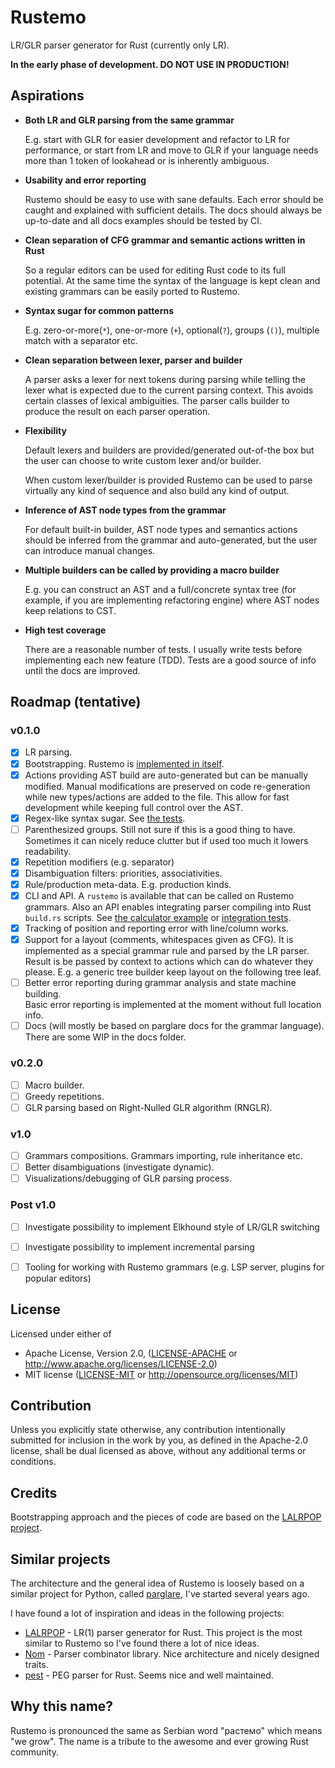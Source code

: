 # Rustemo

LR/GLR parser generator for Rust (currently only LR). 

**In the early phase of development. DO NOT USE IN PRODUCTION!**

## Aspirations

- **Both LR and GLR parsing from the same grammar**
  
  E.g. start with GLR for easier development and refactor to LR for performance,
  or start from LR and move to GLR if your language needs more than 1 token of
  lookahead or is inherently ambiguous.

- **Usability and error reporting**

  Rustemo should be easy to use with sane defaults. Each error should be caught
  and explained with sufficient details. The docs should always be up-to-date
  and all docs examples should be tested by CI.

- **Clean separation of CFG grammar and semantic actions written in Rust**

  So a regular editors can be used for editing Rust code to its full potential.
  At the same time the syntax of the language is kept clean and existing
  grammars can be easily ported to Rustemo.

- **Syntax sugar for common patterns**

  E.g. zero-or-more(`*`), one-or-more (`+`), optional(`?`), groups (`()`),
  multiple match with a separator etc.

- **Clean separation between lexer, parser and builder**

  A parser asks a lexer for next tokens during parsing while telling the lexer
  what is expected due to the current parsing context. This avoids certain
  classes of lexical ambiguities. The parser calls builder to produce the result
  on each parser operation.

- **Flexibility**

  Default lexers and builders are provided/generated out-of-the box but the user
  can choose to write custom lexer and/or builder.
  
  When custom lexer/builder is provided Rustemo can be used to parse virtually
  any kind of sequence and also build any kind of output.

- **Inference of AST node types from the grammar**
  
  For default built-in builder, AST node types and semantics actions should be
  inferred from the grammar and auto-generated, but the user can introduce
  manual changes.

- **Multiple builders can be called by providing a macro builder**

  E.g. you can construct an AST and a full/concrete syntax tree (for example, if
  you are implementing refactoring engine) where AST nodes keep relations to
  CST.

- **High test coverage**

  There are a reasonable number of tests. I usually write tests before
  implementing each new feature (TDD). Tests are a good source of info until the
  docs are improved.


## Roadmap (tentative)

### v0.1.0
- [x] LR parsing.
- [x] Bootstrapping. Rustemo is [implemented in itself](./rustemo/src/lang/).
- [x] Actions providing AST build are auto-generated but can be manually
      modified. Manual modifications are preserved on code re-generation while
      new types/actions are added to the file. This allow for fast development
      while keeping full control over the AST.
- [x] Regex-like syntax sugar. See [the tests](./tests/src/sugar/).
- [ ] Parenthesized groups. Still not sure if this is a good thing to have.
      Sometimes it can nicely reduce clutter but if used too much it lowers
      readability.
- [x] Repetition modifiers (e.g. separator)
- [x] Disambiguation filters: priorities, associativities.
- [x] Rule/production meta-data. E.g. production kinds.
- [x] CLI and API. A `rustemo` is available that can be called on Rustemo
      grammars. Also an API enables integrating parser compiling into Rust
      `build.rs` scripts. See [the calculator example](./examples/calculator/)
      or [integration tests](./tests/).
- [x] Tracking of position and reporting error with line/column works.
- [x] Support for a layout (comments, whitespaces given as CFG). It is
      implemented as a special grammar rule and parsed by the LR parser. Result
      is be passed by context to actions which can do whatever they please. E.g.
      a generic tree builder keep layout on the following tree leaf.
- [ ] Better error reporting during grammar analysis and state machine building.   
      Basic error reporting is implemented at the moment without full location
      info.
- [ ] Docs (will mostly be based on parglare docs for the grammar language).
      There are some WIP in the docs folder.

### v0.2.0
- [ ] Macro builder.
- [ ] Greedy repetitions.
- [ ] GLR parsing based on Right-Nulled GLR algorithm (RNGLR).

### v1.0
- [ ] Grammars compositions. Grammars importing, rule inheritance etc.
- [ ] Better disambiguations (investigate dynamic).
- [ ] Visualizations/debugging of GLR parsing process.

### Post v1.0
- [ ] Investigate possibility to implement Elkhound style of LR/GLR switching
- [ ] Investigate possibility to implement incremental parsing
- [ ] Tooling for working with Rustemo grammars (e.g. LSP server, plugins for
      popular editors)


## License

Licensed under either of

 * Apache License, Version 2.0, ([LICENSE-APACHE](LICENSE-APACHE) or
   http://www.apache.org/licenses/LICENSE-2.0)
 * MIT license ([LICENSE-MIT](LICENSE-MIT) or
   http://opensource.org/licenses/MIT)


## Contribution

Unless you explicitly state otherwise, any contribution intentionally submitted
for inclusion in the work by you, as defined in the Apache-2.0 license, shall be
dual licensed as above, without any additional terms or conditions.


## Credits

Bootstrapping approach and the pieces of code are based on the [LALRPOP
project](https://github.com/lalrpop/lalrpop).


## Similar projects

The architecture and the general idea of Rustemo is loosely based on a similar
project for Python, called
[parglare](https://github.com/igordejanovic/parglare), I've started several
years ago.

I have found a lot of inspiration and ideas in the following projects:

- [LALRPOP](https://github.com/lalrpop/lalrpop) - LR(1) parser generator for
  Rust. This project is the most similar to Rustemo so I've found there a lot of
  nice ideas.
- [Nom](https://github.com/Geal/nom) - Parser combinator library. Nice
  architecture and nicely designed traits.
- [pest](https://github.com/pest-parser/pest) - PEG parser for Rust. Seems nice
  and well maintained.


## Why this name?

Rustemo is pronounced the same as Serbian word "растемо" which means "we grow".
The name is a tribute to the awesome and ever growing Rust community.
